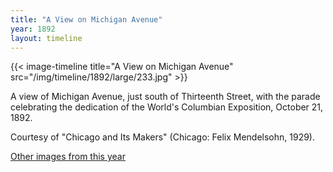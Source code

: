 ```yaml
---
title: "A View on Michigan Avenue"
year: 1892
layout: timeline
---
```


{{< image-timeline title="A View on Michigan Avenue" src="/img/timeline/1892/large/233.jpg" >}}


A view of Michigan Avenue, just south of Thirteenth Street, with the parade celebrating the dedication of the World's Columbian Exposition, October 21, 1892. 

Courtesy of "Chicago and Its Makers" (Chicago: Felix Mendelsohn, 1929).  

[Other images from this year](/historical/timeline/1892)